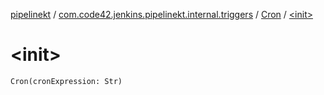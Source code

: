 [pipelinekt](../../index.md) / [com.code42.jenkins.pipelinekt.internal.triggers](../index.md) / [Cron](index.md) / [&lt;init&gt;](./-init-.md)

# &lt;init&gt;

`Cron(cronExpression: Str)`